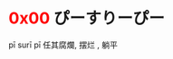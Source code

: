 <h1><font color="red">0x00</font> ぴーすりーぴー </h1>


<?php echo base64_decode('cGVhY2UgYW5kIDwz');?>
pī surī pī
任其腐爛, 摆烂 , 躺平
